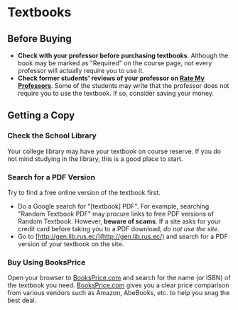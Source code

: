 # Textbooks

## Before Buying

- **Check with your professor before purchasing textbooks**.  Although the book may be marked as "Required" on the course page, not every professor will actually require you to use it.
- **Check former students' reviews of your professor on [Rate My Professors](https://ratemyprofessors.com)**.  Some of the students may write that the professor does not require you to use the textbook.  If so, consider saving your money.


## Getting a Copy

### Check the School Library

Your college library may have your textbook on course reserve.  If you do not mind studying in the library, this is a good place to start.


### Search for a PDF Version

Try to find a free online version of the textbook first.

- Do a Google search for "[textbook] PDF".  For example, searching "Random Textbook PDF" may procure links to free PDF versions of Random Textbook.  However, **beware of scams**.  If a site asks for your credit card before taking you to a PDF download, _do not use the site_.
- Go to [http://gen.lib.rus.ec/](http://gen.lib.rus.ec/) and search for a PDF version of your textbook on the site.


### Buy Using BooksPrice

Open your browser to [BooksPrice.com](https://booksprice.com) and search for the name (or ISBN) of the textbook you need.  [BooksPrice.com](https://booksprice.com) gives you a clear price comparison from various vendors such as Amazon, AbeBooks, etc. to help you snag the best deal.